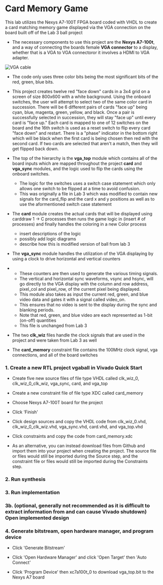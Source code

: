 # **Card Memory Game**

This lab utilizes the Nexys A7-100T FPGA board coded with VHDL to create a card matching memory game displayed via the VGA connection on the board built off of the Lab 3 ball project

- The necessary components to use this project are the **Nexys A7-100t**, and a way of connecting the boards female **VGA connector** to a display, whether that is a VGA to VGA connectoror it involves a HDMI to VGA adapter.

![VGA cable](https://github.com/user-attachments/assets/b39fe03f-0e09-4978-b40c-8f000f6219b9)

- The code only uses three color bits being the most significant bits of the red, green, blue bits.

- This project creates twelve red "face down" cards in a 3x4 grid on a screen of size 800x600 with a white background. Using the onboard switches, the user will attempt to select two of the same color card in succession. There will be 6 different pairs of cards "face up" being cyan, blue, magenta, green, yellow, and black. Once a pair is successfully selected in succession, they will stay "face up" until every card is "face up." Each card is mapped to one of 12 switches on the board and the 16th switch is used as a reset switch to flip every card "face down" and restart. There is a "phase" indicator in the bottom right which will be black when the first card is being chosen then red with the second card. If two cards are selected that aren't a match, then they will get flipped back down.

- The top of the hierarchy is the **vga_top** module which contains all of the board inputs which are mapped throughout the project **card** and **vga_sync** modules, and the logic used to flip the cards using the onboard switches.

   - The logic for the switches uses a switch case statement which only allows one switch to be flipped at a time to avoid confusion.
   - This was originally a file in Lab 3 which was modified to contain new signals for the card_flip and the card x and y positions as well as to use the aformentioned switch case statement
 
- The **card** module creates the actual cards that will be displayed using carddraw 1 -> C processes then runs the game logic in (insert # of processes) and finally handles the coloring in a new Color process

  - insert descriptions of the logic
  - possibly add logic diagrams
  - describe how this is modified version of ball from lab 3

 - The **vga_sync** module handles the utilization of the VGA displaying by using a clock to drive horizontal and vertical counters
 - 
   - These counters are then used to generate the various timing signals.
   - The vertical and horizontal sync waveforms, vsync and hsync, will go directly to the VGA display with the column and row address, pixel_col and pixel_row, of the current pixel being displayed.
   - This module also takes as input the current red, green, and blue video data and gates it with a signal called video_on.
   - This ensures that no video is sent to the display during the sync and blanking periods.
   - Note that red, green, and blue video are each represented as 1-bit (on-off) quantities
   - This file is unchanged from Lab 3


- The two **clk_wiz** files handle the clock signals that are used in the project and were taken from Lab 3 as well

- The **card_memory** constraint file contains the 100MHz clock signal, vga connections, and all of the board switches

  
### 1. Create a new RTL project vgaball in Vivado Quick Start

- Create five new source files of file type VHDL called clk_wiz_0, clk_wiz_0_clk_wiz, vga_sync, card, and vga_top

- Create a new constraint file of file type XDC called card_memory

- Choose Nexys A7-100T board for the project

- Click 'Finish'

- Click design sources and copy the VHDL code from clk_wiz_0.vhd, clk_wiz_0_clk_wiz.vhd, vga_sync.vhd, card.vhd, and vga_top.vhd

- Click constraints and copy the code from card_memory.xdc

- As an alternative, you can instead download files from Github and import them into your project when creating the project. The source file or files would still be imported during the Source step, and the constraint file or files would still be imported during the Constraints step.

### 2. Run synthesis
### 3. Run implementation
### 3b. (optional, generally not recommended as it is difficult to extract information from and can cause Vivado shutdown) Open implemented design
### 4. Generate bitstream, open hardware manager, and program device

- Click 'Generate Bitstream'

- Click 'Open Hardware Manager' and click 'Open Target' then 'Auto Connect'

- Click 'Program Device' then xc7a100t_0 to download vga_top.bit to the Nexys A7 board

